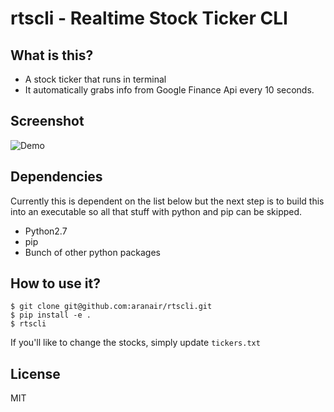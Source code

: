 rtscli - Realtime Stock Ticker CLI
===================================

## What is this?

- A stock ticker that runs in terminal
- It automatically grabs info from Google Finance Api every 10 seconds.

## Screenshot

![Demo](https://github.com/aranair/corgi/blob/master/rtscli.png?raw=true "Demo")

## Dependencies

Currently this is dependent on the list below but the next step is to build this into an executable so
all that stuff with python and pip can be skipped.

- Python2.7
- pip
- Bunch of other python packages

## How to use it?

```
$ git clone git@github.com:aranair/rtscli.git
$ pip install -e .
$ rtscli
```

If you'll like to change the stocks, simply update `tickers.txt`

## License

MIT
